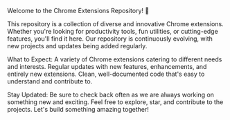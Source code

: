 Welcome to the Chrome Extensions Repository! 🚀

This repository is a collection of diverse and innovative Chrome extensions. Whether you're looking for productivity tools, fun utilities, or cutting-edge features, you'll find it here. Our repository is continuously evolving, with new projects and updates being added regularly.

What to Expect:
A variety of Chrome extensions catering to different needs and interests.
Regular updates with new features, enhancements, and entirely new extensions.
Clean, well-documented code that's easy to understand and contribute to.

Stay Updated:
Be sure to check back often as we are always working on something new and exciting. Feel free to explore, star, and contribute to the projects. Let's build something amazing together!
